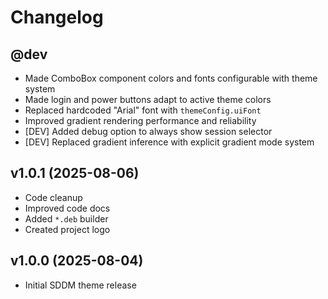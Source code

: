 # Changelog

## @dev
- Made ComboBox component colors and fonts configurable with theme system
- Made login and power buttons adapt to active theme colors
- Replaced hardcoded "Arial" font with `themeConfig.uiFont`
- Improved gradient rendering performance and reliability
- [DEV] Added debug option to always show session selector
- [DEV] Replaced gradient inference with explicit gradient mode system

## v1.0.1 (2025-08-06)
- Code cleanup
- Improved code docs
- Added `*.deb` builder
- Created project logo

## v1.0.0 (2025-08-04)
- Initial SDDM theme release

